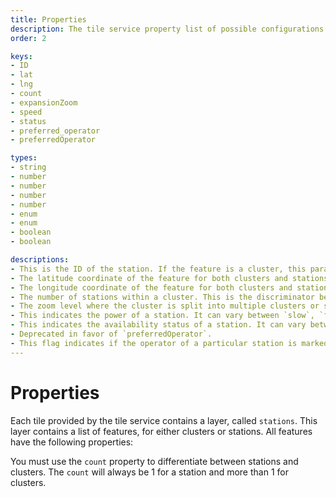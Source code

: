 ```yaml
---
title: Properties
description: The tile service property list of possible configurations that you can apply
order: 2

keys:
- ID
- lat
- lng
- count
- expansionZoom
- speed
- status
- preferred_operator
- preferredOperator

types:
- string
- number
- number
- number
- number
- enum
- enum
- boolean
- boolean

descriptions:
- This is the ID of the station. If the feature is a cluster, this parameter is the ID of the first station in that cluster.
- The latitude coordinate of the feature for both clusters and stations.
- The longitude coordinate of the feature for both clusters and stations.
- The number of stations within a cluster. This is the discriminator between clusters and stations. The count will always be 1 for a station and more than 1 for clusters.
- The zoom level where the cluster is split into multiple clusters or stations.
- This indicates the power of a station. It can vary between `slow`, `fast` or `turbo`. If the feature is a cluster, it will indicate the power of the first station in that cluster. All stations below 43 kWh are considered slow, between 43 kWh and 150 kWh - fast, and above 150 kWh - turbo.
- This indicates the availability status of a station. It can vary between `free`, `busy`, `unknown` or `error`. If the feature is a cluster, it will indicate the availability status of the first station in that cluster. Free means that at least one connector is available to charge a car; busy means that there are no free connectors; error means that the station is inoperational and cannot be used; unknown means that we don't know the exact status of all connectors.
- Deprecated in favor of `preferredOperator`.
- This flag indicates if the operator of a particular station is marked as a preferred operator. Please <cta action='smallchat'>contact us</cta> to mark certain operators as preferred operators.
---
```


# Properties
Each tile provided by the tile service contains a layer, called `stations`. This layer contains a list of features, for either clusters or stations. All features have the following properties:

<property-table :keys="keys" :types="types" :descriptions="descriptions"></property-table>

<note>

You must use the `count` property to differentiate between stations and clusters. The `count` will always be 1 for a station and more than 1 for clusters.

</note>

